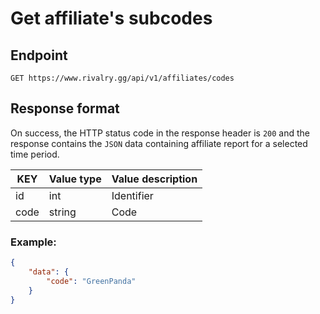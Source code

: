 # Get affiliate's subcodes

## Endpoint

`GET https://www.rivalry.gg/api/v1/affiliates/codes`

## Response format

On success, the HTTP status code in the response header is `200` and the response contains the `JSON` data containing affiliate report for a selected time period.

KEY | Value type | Value description
--- | --- | ---
id | int | Identifier
code | string | Code

### Example:

```json
{
	"data": {
		"code": "GreenPanda"
	}
}
```